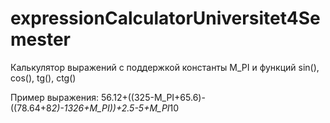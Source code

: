 # expressionCalculatorUniversitet4Semester
Калькулятор выражений с поддержкой константы M_PI и функций sin(), cos(), tg(), ctg()

Пример выражения: 56.12+((325-M_PI+65.6)-((78.64+8*2)-1326+M_PI))+2.5-5+M_PI*10
